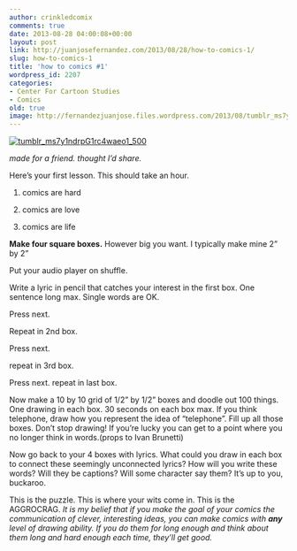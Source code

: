 ```yaml
---
author: crinkledcomix
comments: true
date: 2013-08-28 04:00:08+00:00
layout: post
link: http://juanjosefernandez.com/2013/08/28/how-to-comics-1/
slug: how-to-comics-1
title: 'how to comics #1'
wordpress_id: 2207
categories:
- Center For Cartoon Studies
- Comics
old: true
image: http://fernandezjuanjose.files.wordpress.com/2013/08/tumblr_ms7y1ndrpg1rc4waeo1_500.gif
---
```


[![tumblr_ms7y1ndrpG1rc4waeo1_500](http://fernandezjuanjose.files.wordpress.com/2013/08/tumblr_ms7y1ndrpg1rc4waeo1_500.gif)](http://fernandezjuanjose.files.wordpress.com/2013/08/tumblr_ms7y1ndrpg1rc4waeo1_500.gif)

_made for a friend. thought I’d share._

Here’s your first lesson. This should take an hour.
1) comics are hard

2) comics are love


3) comics are life






**Make four square boxes.** However big you want. I typically make mine 2” by 2”







Put your audio player on shuffle.




Write a lyric in pencil that catches your interest in the first box. One sentence long max. Single words are OK.




Press next.




Repeat in 2nd box.




Press next.




repeat in 3rd box.




Press next.
repeat in last box.







Now make a 10 by 10 grid of 1/2” by 1/2” boxes and doodle out 100 things.  One drawing in each box. 30 seconds on each box max. If you think telephone, draw how you represent the idea of “telephone”. Fill up all those boxes. Don’t stop drawing! If you’re lucky you can get to a point where you no longer think in words.(props to Ivan Brunetti)






Now go back to your 4 boxes with lyrics. What could you draw in each box to connect these seemingly unconnected lyrics? How will you write these words? Will they be captions? Will some character say them? It’s up to you, buckaroo.


This is the puzzle. This is where your wits come in. This is the AGGROCRAG.
_It is my belief that if you make the goal of your comics the communication of clever, interesting ideas, you can make comics with _**any**_ level of drawing ability. If you do them for long enough and think about them long and hard enough each time, they’ll get good._
